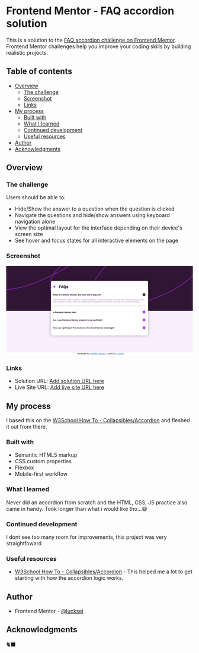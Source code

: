 # Frontend Mentor - FAQ accordion solution

This is a solution to the [FAQ accordion challenge on Frontend Mentor](https://www.frontendmentor.io/challenges/faq-accordion-wyfFdeBwBz). Frontend Mentor challenges help you improve your coding skills by building realistic projects. 

## Table of contents

- [Overview](#overview)
  - [The challenge](#the-challenge)
  - [Screenshot](#screenshot)
  - [Links](#links)
- [My process](#my-process)
  - [Built with](#built-with)
  - [What I learned](#what-i-learned)
  - [Continued development](#continued-development)
  - [Useful resources](#useful-resources)
- [Author](#author)
- [Acknowledgments](#acknowledgments)

## Overview

### The challenge

Users should be able to:

- Hide/Show the answer to a question when the question is clicked
- Navigate the questions and hide/show answers using keyboard navigation alone
- View the optimal layout for the interface depending on their device's screen size
- See hover and focus states for all interactive elements on the page

### Screenshot

![](./screenshot.png)

### Links

- Solution URL: [Add solution URL here](https://your-solution-url.com)
- Live Site URL: [Add live site URL here](https://your-live-site-url.com)

## My process

I based this on the [W3School How To - Collapsibles/Accordion](https://www.w3schools.com/howto/howto_js_accordion.asp) and fleshed it out from there.

### Built with

- Semantic HTML5 markup
- CSS custom properties
- Flexbox
- Mobile-first workflow

### What I learned

Never did an accordion from scratch and the HTML, CSS, JS practice also came in handy. Took longer than what i would like tho...😅 

### Continued development

I dont see too many room for improvements, this project was very straightfoward

### Useful resources

- [W3School How To - Collapsibles/Accordion](https://www.w3schools.com/howto/howto_js_accordion.asp) - This helped me a lot to get starting with how the accordion logic works.

## Author

- Frontend Mentor - [@lucksei](https://www.frontendmentor.io/profile/lucksei)

## Acknowledgments

🐈‍⬛